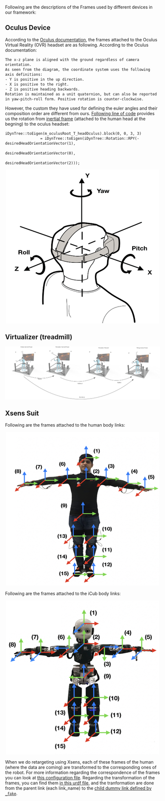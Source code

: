 Following are the descriptions of the Frames used by different devices in our framework:

## Oculus Device
According to the [Oculus documentation](https://developer.oculus.com/documentation/native/pc/dg-sensor/), the frames attached to the Oculus Virtual Reality (OVR) headset are as following.
According to the Oculus documentation:
```
The x-z plane is aligned with the ground regardless of camera orientation.
As seen from the diagram, the coordinate system uses the following axis definitions:
- Y is positive in the up direction.
- X is positive to the right.
- Z is positive heading backwards.
Rotation is maintained as a unit quaternion, but can also be reported in yaw-pitch-roll form. Positive rotation is counter-clockwise.
```
However, the custom they have used for defining the euler angles and their composition order are different from ours.
[Following line of code](https://github.com/robotology/walking-teleoperation/blob/master/modules/Oculus_module/src/OculusModule.cpp#L386-L389
) provides us the rotation from [inertial frame](#xsens-suit) (attached to the human head at the begning) to the oculus headset:

```
iDynTree::toEigen(m_oculusRoot_T_headOculus).block(0, 0, 3, 3)
                = iDynTree::toEigen(iDynTree::Rotation::RPY(-desiredHeadOrientationVector(1),
                                                            desiredHeadOrientationVector(0),
                                                            desiredHeadOrientationVector(2)));
```                                                           

<p align="center">
  <img width="500" height="500" src="./images/Oculus.png">
</p>

## Virtualizer (treadmill)

<p align="center">
  <img width="900" src="./images/Virtualizer%2Bothers.jpg">
</p>

## Xsens Suit
Following are the frames attached to the human body links:


<p align="center">
  <img width="500" height="500" src="./images/humanXses.png">
</p> 

Following are the frames attached to the iCub body links:

<p align="center">
  <img width="500" height="500" src="./images/RobotFrames.png">
</p> 

When we do retargeting using Xsens, each of these frames of the human (where the data are coming) are transformed to the corresponding ones of the robot.
For more information regarding the correspondence of the frames you can look at [this configuration file](https://github.com/robotology/human-dynamics-estimation/blob/devel/conf/xml/RobotStateProvider_iCub.xml).
Regarding the transformation of the frames, you can find them [in this urdf file](), and the tranformation are done from the parent link (each link_name) to the [child dummy link defined by `_fake`](https://github.com/robotology/human-dynamics-estimation/blob/devel/conf/urdfs/teleoperation_iCub_model_V_2_5.urdf).


